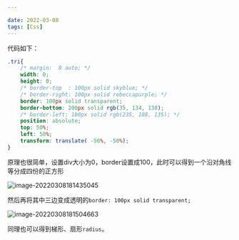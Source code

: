```yaml
---

date: 2022-03-08
tags: [Css]
---
```


代码如下：

```css
.tri{
    /* margin:  0 auto; */
    width: 0;
    height: 0;
    /* border-top  : 100px solid skyblue; */
    /* border-right: 100px solid rebeccapurple; */
    border: 100px solid transparent;
    border-bottom: 200px solid rgb(35, 134, 138);
    /* border-left: 100px solid rgb(235, 188, 135); */
    position: absolute;
    top: 50%;
    left: 50%;
    transform: translate( -50%, -50%);
}
```

原理也很简单，设置div大小为0，border设置成100，此时可以得到一个沿对角线等分成四份的正方形

![image-20220308181435045](https://jsd.cdn.zzko.cn/gh/Zhuxb-Clouds/PicDepot/img/202203081814102.png)

然后再将其中三边变成透明的`border: 100px solid transparent;`

![image-20220308181504663](https://jsd.cdn.zzko.cn/gh/Zhuxb-Clouds/PicDepot/img/202203081815699.png)

同理也可以得到梯形、扇形`radius`。

